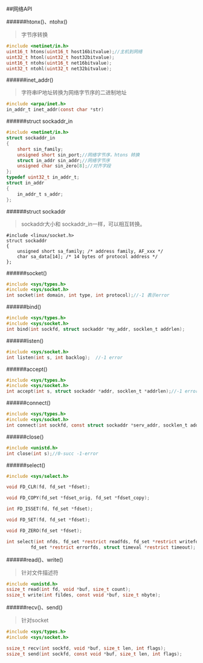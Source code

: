 ##网络API

######htonx()、ntohx()
>字节序转换
```c
#include <netinet/in.h>
uint16_t htons(uint16_t host16bitvalue);//主机到网络
uint32_t htonl(uint32_t host32bitvalue);
uint16_t ntohs(uint16_t net16bitvalue);
uint32_t ntohl(uint32_t net32bitvalue);
```


######inet_addr()
>字符串IP地址转换为网络字节序的二进制地址
```c
#include <arpa/inet.h>
in_addr_t inet_addr(const char *str)
```

######struct sockaddr_in
```c
#include <netinet/in.h>
struct sockaddr_in
{
    short sin_family;
    unsigned short sin_port;//网络字节序，htons 转换
    struct in_addr sin_addr;//网络字节序
    unsigned char sin_zero[8];//对齐字段
};
typedef uint32_t in_addr_t;
struct in_addr
{
    in_addr_t s_addr;
};
```
######struct sockaddr

>sockaddr大小和 sockaddr_in一样，可以相互转换。
```
#include <linux/socket.h>
struct sockaddr 
{
    unsigned short sa_family; /* address family, AF_xxx */
    char sa_data[14]; /* 14 bytes of protocol address */
};
```

######socket()

```c
#include <sys/types.h>
#include <sys/socket.h>
int socket(int domain, int type, int protocol);//-1 表示error
```

######bind()
```c
#include <sys/types.h>
#include <sys/socket.h>
int bind(int sockfd, struct sockaddr *my_addr, socklen_t addrlen); 
```


######listen()

```c
#include <sys/socket.h>
int listen(int s, int backlog);  //-1 error
```

######accept()
```c
#include <sys/types.h>
#include <sys/socket.h>
int accept(int s, struct sockaddr *addr, socklen_t *addrlen);//-1 error
```

######connect()

```c
#include <sys/types.h>
#include <sys/socket.h>
int connect(int sockfd, const struct sockaddr *serv_addr, socklen_t addrlen);//-1 error
```


######close()

```c
#include <unistd.h>
int close(int s);//0-succ -1-error

```


######select()


```c
#include <sys/select.h>

void FD_CLR(fd, fd_set *fdset);

void FD_COPY(fd_set *fdset_orig, fd_set *fdset_copy);

int FD_ISSET(fd, fd_set *fdset);

void FD_SET(fd, fd_set *fdset);

void FD_ZERO(fd_set *fdset);

int select(int nfds, fd_set *restrict readfds, fd_set *restrict writefds,
         fd_set *restrict errorfds, struct timeval *restrict timeout);
```


######read()、write()
>针对文件描述符
```c
#include <unistd.h>
ssize_t read(int fd, void *buf, size_t count);
ssize_t write(int fildes, const void *buf, size_t nbyte);
```


######recv()、send()
>针对socket
```c
#include <sys/types.h>
#include <sys/socket.h>

ssize_t recv(int sockfd, void *buf, size_t len, int flags);
ssize_t send(int sockfd, const void *buf, size_t len, int flags);

```